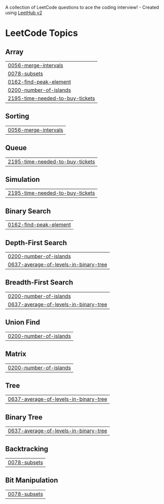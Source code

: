 A collection of LeetCode questions to ace the coding interview! - Created using [LeetHub v2](https://github.com/arunbhardwaj/LeetHub-2.0)
<!---LeetCode Topics Start-->
# LeetCode Topics
## Array
|  |
| ------- |
| [0056-merge-intervals](https://github.com/swarnima1212/DSA-Questions/tree/master/0056-merge-intervals) |
| [0078-subsets](https://github.com/swarnima1212/DSA-Questions/tree/master/0078-subsets) |
| [0162-find-peak-element](https://github.com/swarnima1212/DSA-Questions/tree/master/0162-find-peak-element) |
| [0200-number-of-islands](https://github.com/swarnima1212/DSA-Questions/tree/master/0200-number-of-islands) |
| [2195-time-needed-to-buy-tickets](https://github.com/swarnima1212/DSA-Questions/tree/master/2195-time-needed-to-buy-tickets) |
## Sorting
|  |
| ------- |
| [0056-merge-intervals](https://github.com/swarnima1212/DSA-Questions/tree/master/0056-merge-intervals) |
## Queue
|  |
| ------- |
| [2195-time-needed-to-buy-tickets](https://github.com/swarnima1212/DSA-Questions/tree/master/2195-time-needed-to-buy-tickets) |
## Simulation
|  |
| ------- |
| [2195-time-needed-to-buy-tickets](https://github.com/swarnima1212/DSA-Questions/tree/master/2195-time-needed-to-buy-tickets) |
## Binary Search
|  |
| ------- |
| [0162-find-peak-element](https://github.com/swarnima1212/DSA-Questions/tree/master/0162-find-peak-element) |
## Depth-First Search
|  |
| ------- |
| [0200-number-of-islands](https://github.com/swarnima1212/DSA-Questions/tree/master/0200-number-of-islands) |
| [0637-average-of-levels-in-binary-tree](https://github.com/swarnima1212/DSA-Questions/tree/master/0637-average-of-levels-in-binary-tree) |
## Breadth-First Search
|  |
| ------- |
| [0200-number-of-islands](https://github.com/swarnima1212/DSA-Questions/tree/master/0200-number-of-islands) |
| [0637-average-of-levels-in-binary-tree](https://github.com/swarnima1212/DSA-Questions/tree/master/0637-average-of-levels-in-binary-tree) |
## Union Find
|  |
| ------- |
| [0200-number-of-islands](https://github.com/swarnima1212/DSA-Questions/tree/master/0200-number-of-islands) |
## Matrix
|  |
| ------- |
| [0200-number-of-islands](https://github.com/swarnima1212/DSA-Questions/tree/master/0200-number-of-islands) |
## Tree
|  |
| ------- |
| [0637-average-of-levels-in-binary-tree](https://github.com/swarnima1212/DSA-Questions/tree/master/0637-average-of-levels-in-binary-tree) |
## Binary Tree
|  |
| ------- |
| [0637-average-of-levels-in-binary-tree](https://github.com/swarnima1212/DSA-Questions/tree/master/0637-average-of-levels-in-binary-tree) |
## Backtracking
|  |
| ------- |
| [0078-subsets](https://github.com/swarnima1212/DSA-Questions/tree/master/0078-subsets) |
## Bit Manipulation
|  |
| ------- |
| [0078-subsets](https://github.com/swarnima1212/DSA-Questions/tree/master/0078-subsets) |
<!---LeetCode Topics End-->